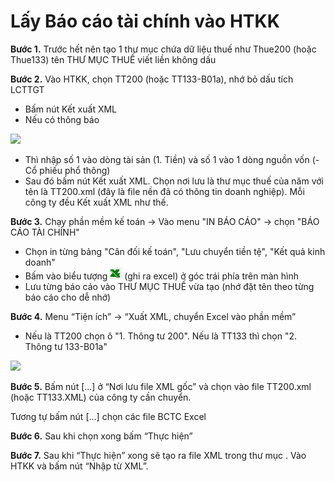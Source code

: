 # Lấy Báo cáo tài chính vào HTKK

**Bước 1.** Trước hết nên tạo 1 thư mục chứa dữ liệu thuế như Thue200 \(hoặc Thue133\) tên THƯ MỤC THUẾ viết liền không dấu

**Bước 2.** Vào HTKK, chọn TT200 \(hoặc TT133-B01a\), nhớ bỏ dấu tích LCTTGT

* Bấm nút Kết xuất XML
* Nếu có thông báo

![](https://phanmemnhatnam.com/wp-content/uploads/2018/03/3.png)

* Thì nhập số 1 vào dòng tài sản \(1. Tiền\) và số 1 vào 1 dòng nguồn vốn \(- Cổ phiếu phổ thông\)
* Sau đó bấm nút Kết xuất XML. Chọn nơi lưu là thư mục thuế của năm với tên là TT200.xml \(đây là file nền đã có thông tin doanh nghiệp\). Mỗi công ty đều Kết xuất XML như thế.

**Bước 3.** Chạy phần mềm kế toán -&gt; Vào menu "IN BÁO CÁO" -&gt; chọn "BÁO CÁO TÀI CHÍNH" 

* Chọn in từng bảng "Cân đối kế toán", "Lưu chuyển tiền tệ", "Kết quả kinh doanh" 
* Bấm vào biểu tượng   ![](../.gitbook/assets/image%20%288%29.png) \(ghi ra excel\) ở góc trái phía trên màn hình 
* Lưu từng báo cáo vào THƯ MỤC THUẾ vừa tạo \(nhớ đặt tên theo từng báo cáo cho dễ nhớ\)

**Bước 4.** Menu “Tiện ích” -&gt; “Xuất XML, chuyển Excel vào phần mềm”

* Nếu là TT200 chọn ô "1. Thông tư 200". Nếu là TT133 thì chọn "2. Thông tư 133-B01a"

![](https://phanmemnhatnam.com/wp-content/uploads/2018/03/3-1.png)

**Bước 5.** Bấm nút \[…\] ở “Nơi lưu file XML gốc” và chọn vào file TT200.xml \(hoặc TT133.XML\) của công ty cần chuyển.

Tương tự bấm nút \[…\] chọn các file BCTC Excel

**Bước 6.** Sau khi chọn xong bấm “Thực hiện”

**Bước 7.** Sau khi “Thực hiện” xong sẽ tạo ra file XML trong thư mục . Vào HTKK và bấm nút “Nhập từ XML”.



